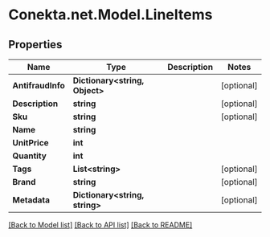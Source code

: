# Conekta.net.Model.LineItems

## Properties

Name | Type | Description | Notes
------------ | ------------- | ------------- | -------------
**AntifraudInfo** | **Dictionary&lt;string, Object&gt;** |  | [optional] 
**Description** | **string** |  | [optional] 
**Sku** | **string** |  | [optional] 
**Name** | **string** |  | 
**UnitPrice** | **int** |  | 
**Quantity** | **int** |  | 
**Tags** | **List&lt;string&gt;** |  | [optional] 
**Brand** | **string** |  | [optional] 
**Metadata** | **Dictionary&lt;string, string&gt;** |  | [optional] 

[[Back to Model list]](../README.md#documentation-for-models) [[Back to API list]](../README.md#documentation-for-api-endpoints) [[Back to README]](../README.md)

